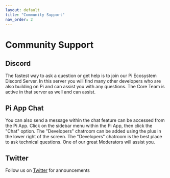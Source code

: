 ```yaml
---
layout: default
title: "Community Support"
nav_order: 2
---
```



# Community Support

## Discord 
The fastest way to ask a question or get help is to join our Pi Ecosystem Discord Server. In this server you will find many other developers who are also building on Pi and can assist you with any questions. The Core Team is active in that server as well and can assist. 

## Pi App Chat
You can also send a message within the chat feature can be accessed from the Pi App. Click on the sidebar menu within the Pi App, then click the "Chat" option. The "Developers" chatroom can be added using the plus in the lower right of the screen. The "Developers" chatroom is the best place to ask technical questions. One of our great Moderators will assist you.

## Twitter
Follow us on [Twitter](https://twitter.com/PiCoreTeam) for announcements